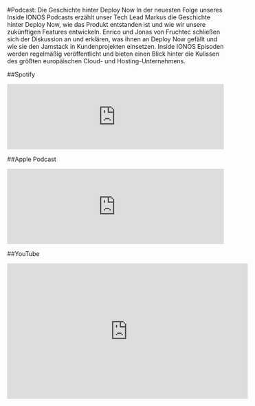 ﻿---
description: 'In der neuesten Folge unseres Inside IONOS Podcasts erzählt unser Tech Lead Markus die Geschichte hinter Deploy Now, wie das Produkt entstanden ist und wie wir unsere zukünftigen Features entwickeln.'
created: '2021-08-06'
author: 'markus-hunsalz'
tags:
        - podcast
hidden: false

---

#Podcast: Die Geschichte hinter Deploy Now
In der neuesten Folge unseres Inside IONOS Podcasts erzählt unser Tech Lead Markus die Geschichte hinter Deploy Now, wie das Produkt entstanden ist und wie wir unsere zukünftigen Features entwickeln. Enrico und Jonas von Fruchtec schließen sich der Diskussion an und erklären, was ihnen an Deploy Now gefällt und wie sie den Jamstack in Kundenprojekten einsetzen. Inside IONOS Episoden werden regelmäßig veröffentlicht und bieten einen Blick hinter die Kulissen des größten europäischen Cloud- und Hosting-Unternehmens.

##Spotify
<iframe src="https://open.spotify.com/embed/episode/6jc54XhH39PIcxhZbXw35J" width="100%" height="152" frameBorder="0" allowtransparency="true" allow="encrypted-media"></iframe>

##Apple Podcast
<iframe allow="autoplay *; encrypted-media *; fullscreen *" frameborder="0" height="175" style="width:100%;max-width:660px;overflow:hidden;background:transparent;" sandbox="allow-forms allow-popups allow-same-origin allow-scripts allow-storage-access-by-user-activation allow-top-navigation-by-user-activation" src="https://embed.podcasts.apple.com/us/podcast/deploy-now-website-via-github-ver%C3%B6ffentlichen/id1501677939?i=1000531186091"></iframe>

##YouTube
<iframe width="560" height="315" src="https://www.youtube-nocookie.com/embed/bEcYDvsGols" title="YouTube video player" frameborder="0" allow="accelerometer; autoplay; clipboard-write; encrypted-media; gyroscope; picture-in-picture" allowfullscreen></iframe>

